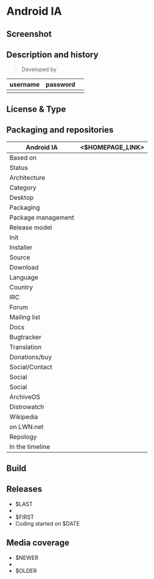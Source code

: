 # Android IA

## Screenshot


## Description and history

>

> Developed by

| username | password |  |
|----------|----------|--|
|  |  |  |


## License & Type

>


## Packaging and repositories 

| Android IA | <$HOMEPAGE_LINK> |
|-----------------------|--|
| Based on              |  |
| Status                |  |
| Architecture          |  |
| Category              |  |
| Desktop               |  |
| Packaging             |  |
| Package management    |  |
| Release model         |  |
| Init                  |  |
| Installer             |  |
| Source                |  |
| Download              |  |
| Language              |  |
| Country               |  |
| IRC                   |  |
| Forum                 |  |
| Mailing list          |  |
| Docs                  |  |
| Bugtracker            |  |
| Translation           |  |
| Donations/buy         |  |
| Social/Contact        |  |
| Social                |  |
| Social                |  |
| ArchiveOS             |  |
| Distrowatch           |  |
| Wikipedia             |  |
| on LWN.net            |  |
| Repology              |  |
| In the timeline       |  |


## Build

>


## Releases

* $LAST
* 
* $FIRST
* Coding started on $DATE


## Media coverage

* $NEWER
* 
* $OLDER
